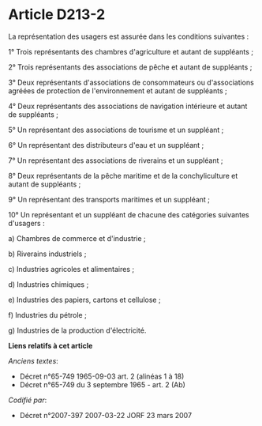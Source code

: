 # Article D213-2

La représentation des usagers est assurée dans les conditions suivantes :

1° Trois représentants des chambres d'agriculture et autant de suppléants ;

2° Trois représentants des associations de pêche et autant de suppléants ;

3° Deux représentants d'associations de consommateurs ou d'associations agréées de protection de l'environnement et autant de
suppléants ;

4° Deux représentants des associations de navigation intérieure et autant de suppléants ;

5° Un représentant des associations de tourisme et un suppléant ;

6° Un représentant des distributeurs d'eau et un suppléant ;

7° Un représentant des associations de riverains et un suppléant ;

8° Deux représentants de la pêche maritime et de la conchyliculture et autant de suppléants ;

9° Un représentant des transports maritimes et un suppléant ;

10° Un représentant et un suppléant de chacune des catégories suivantes d'usagers :

a) Chambres de commerce et d'industrie ;

b) Riverains industriels ;

c) Industries agricoles et alimentaires ;

d) Industries chimiques ;

e) Industries des papiers, cartons et cellulose ;

f) Industries du pétrole ;

g) Industries de la production d'électricité.

**Liens relatifs à cet article**

_Anciens textes_:

  - Décret n°65-749 1965-09-03 art. 2 (alinéas 1 à 18)
  - Décret n°65-749 du 3 septembre 1965 - art. 2 (Ab)

_Codifié par_:

  - Décret n°2007-397 2007-03-22 JORF 23 mars 2007
